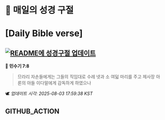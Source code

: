 # 🙏 매일의 성경 구절
# [Daily Bible verse]
## [![README에 성경구절 업데이트](https://github.com/DONGSUKA/first_test/actions/workflows/update-readme-bible.yml/badge.svg)](https://github.com/DONGSUKA/first_test/actions/workflows/update-readme-bible.yml)
<!-- START_BIBLE_VERSE -->
📖 **민수기 7:8**
> 므라리 자손들에게는 그들의 직임대로 수레 넷과 소 여덟 마리를 주고 제사장 아론의 아들 이다말에게 감독하게 하였으나

🕊️ _업데이트 시각: 2025-08-03 17:59:38 KST_
  <!-- END_BIBLE_VERSE -->
## GITHUB_ACTION
